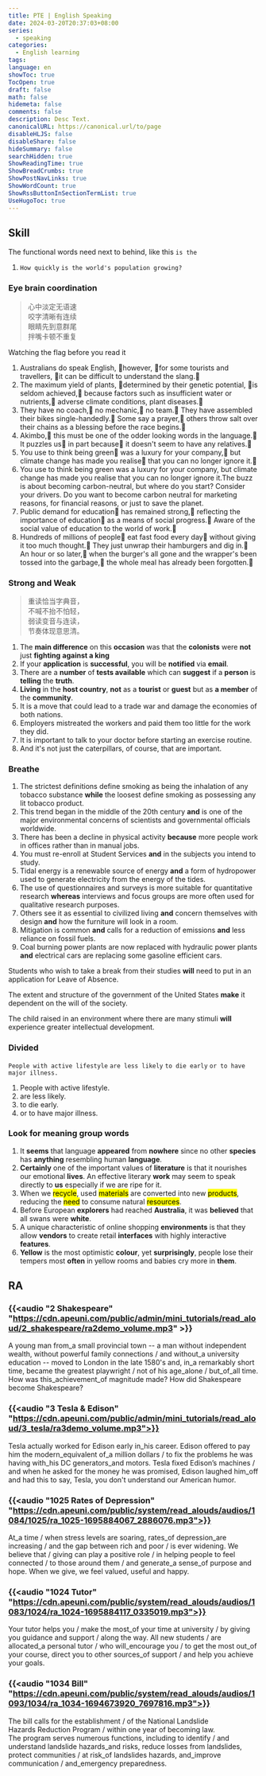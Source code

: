 ```yaml
---
title: PTE | English Speaking
date: 2024-03-20T20:37:03+08:00
series:
  - speaking
categories:
  - English learning
tags:
language: en
showToc: true
TocOpen: true
draft: false
math: false
hidemeta: false
comments: false
description: Desc Text.
canonicalURL: https://canonical.url/to/page
disableHLJS: false
disableShare: false
hideSummary: false
searchHidden: true
ShowReadingTime: true
ShowBreadCrumbs: true
ShowPostNavLinks: true
ShowWordCount: true
ShowRssButtonInSectionTermList: true
UseHugoToc: true
---
```


## Skill

The functional words need next to behind, like this `is the`

1. `How quickly` `is the world's population growing?`

### Eye brain coordination

> 心中淡定无语速  
> 咬字清晰有连续  
> 眼睛先到意群尾  
> 拌嘴卡顿不重复

Watching the flag before you read it

1. Australians do speak English, 🚩however, 🚩for some tourists and travellers, 🚩it can be difficult to understand the slang.🚩
2. The maximum yield of plants, 🚩determined by their genetic potential, 🚩is seldom achieved,🚩 because factors such as insufficient water or nutrients,🚩 adverse climate conditions, plant diseases.🚩
3. They have no coach,🚩 no mechanic,🚩 no team.🚩 They have assembled their bikes single-handedly.🚩 Some say a prayer,🚩 others throw salt over their chains as a blessing before the race begins.🚩
4. Akimbo,🚩 this must be one of the odder looking words in the language.🚩 It puzzles us🚩 in part because🚩 it doesn't seem to have any relatives.🚩
5. You use to think being green🚩 was a luxury for your company,🚩 but climate change has made you realise🚩 that you can no longer ignore it.🚩
6. You use to think being green was a luxury for your company, but climate change has made you realise that you can no longer ignore it.The buzz is about becoming carbon-neutral, but where do you start? Consider your drivers. Do you want to become carbon neutral for marketing reasons, for financial reasons, or just to save the planet.
7. Public demand for education🚩 has remained strong,🚩 reflecting the importance of education🚩 as a means of social progress.🚩 Aware of the social value of education to the world of work.🚩
8. Hundreds of millions of people🚩 eat fast food every day🚩 without giving it too much thought.🚩 They just unwrap their hamburgers and dig in.🚩 An hour or so later,🚩 when the burger's all gone and the wrapper's been tossed into the garbage,🚩 the whole meal has already been forgotten.🚩

### Strong and Weak

> 重读恰当字典音，  
> 不喊不抬不怕轻，  
> 弱读变音与连读，  
> 节奏体现意思清。

1. The **main difference** on this **occasion** was that the **colonists** were **not** just **fighting** **against a king**
2. If your **application** is **successful**, you will be **notified** via **email**.
3. There are a **number** of **tests available** which can **suggest** if a **person** is **telling** the **truth**.
4. **Living** in the **host country**, **not** as a **tourist** or **guest** but as **a member** of the **community**.
5. It is a move that could lead to a trade war and damage the economies of both nations.
6. Employers mistreated the workers and paid them too little for the work they did.
7. It is important to talk to your doctor before starting an exercise routine.
8. And it's not just the caterpillars, of course, that are important.


### Breathe

1. The strictest definitions define smoking as being the inhalation of any tobacco substance **while** the loosest define smoking as possessing any lit tobacco product.
2. This trend began in the middle of the 20th century **and** is one of the major environmental concerns of scientists and governmental officials worldwide.
3. There has been a decline in physical activity **because** more people work in offices rather than in manual jobs.
4. You must re-enroll at Student Services **and** in the subjects you intend to study.
5. Tidal energy is a renewable source of energy **and** a form of hydropower
   used to generate electricity from the energy of the tides.
6. The use of questionnaires and surveys is more suitable for quantitative research **whereas** interviews and focus groups are more often used for qualitative research purposes.
7. Others see it as essential to civilized living **and** concern themselves with design **and** how the furniture will look in a room.
8. Mitigation is common **and** calls for a reduction of emissions **and** less reliance on fossil fuels.
9. Coal burning power plants are now replaced with hydraulic power plants **and** electrical cars are replacing some gasoline efficient cars.

Students who wish to take a break from their studies **will** need to put in an application for Leave of Absence.

The extent and structure of the government of the United States **make** it dependent on the will of the society.

The child raised in an environment where there are many stimuli **will** experience greater intellectual development.



### Divided

`People with active lifestyle` `are less likely` `to die early`  `or to have major illness.`

1. People with active lifestyle.
2. are less likely.
3. to die early.
4. or to have major illness.

### Look for meaning group words

1. It **seems** that language **appeared** from **nowhere** since no other **species** has **anything** resembling human **language**.
2. **Certainly** one of the important values of **literature** is that it nourishes our emotional **lives**. An effective literary **work** may seem to speak directly to **us** especially if we are ripe for it.
3. When we <mark>recycle</mark>, used <mark>materials</mark> are converted into new <mark>products</mark>, reducing the <mark>need</mark> to consume natural <mark>resources</mark>.
4. Before European **explorers** had reached **Australia**, it was **believed** that all swans were **white**.
5. A unique characteristic of online shopping **environments** is that they allow **vendors** to create retail **interfaces** with highly interactive **features**.
6. **Yellow** is the most optimistic **colour**, yet **surprisingly**, people lose their tempers most **often** in yellow rooms and babies cry more in **them**.

## RA

### {{<audio "2 Shakespeare" "https://cdn.apeuni.com/public/admin/mini_tutorials/read_aloud/2_shakespeare/ra2demo_volume.mp3" >}}

<div class="apeblog-styled">
<div class="ra-body">
<span class="split" time="0.66"></span><span class="ra-weak">A</span> young man
fro<span class="ra-link">m_a</span> small provincial town --<span class="split" time="3.4"></span>
<span class="ra-weak">a</span> man without independen<span class="ra-loss">t</span>
wealth,<span class="split" time="5.552"></span> withou<span class="ra-loss">t</span>
powerful family conne<span class="ra-loss">c</span>tions<span class="split" time="7.738"></span>
<span class="ra-break">/</span> <span class="ra-weak">and</span> withou<span class="ra-link">t_a</span>
university education --<span class="split" time="10.242"></span> move<span class="ra-loss">d</span>
<span class="ra-weak">to</span> London <span class="ra-weak">in the</span> late
1580's <span class="ra-weak">and</span>,<span class="split" time="13.037"></span>
<span class="ra-link">in_a</span> remarkably shor<span class="ra-loss">t</span>
time,<span class="split" time="14.88"></span> became
<span class="ra-weak">the</span> greates<span class="ra-loss">t</span>
playwright<span class="split" time="16.68"></span>
<span class="ra-break">/</span> not <span class="ra-weak">of his</span> a<span class="ra-link">ge_a</span>lone<span class="split" time="18.1"></span>
<span class="ra-break">/</span> bu<span class="ra-link">t_of_all</span>
time.<span class="split" time="19.44"></span> How was thi<span class="ra-link">s_a</span>chievemen<span class="ra-link">t_of</span> ma<span class="ra-loss">g</span>nitu<span class="ra-loss">de</span> made?<span class="split" time="22.240"></span>
How di<span class="ra-loss">d</span> Shakespeare become Shakespeare?<span class="split" time="25.184"></span>
</div>
</div>


### {{<audio "3 Tesla & Edison" "https://cdn.apeuni.com/public/admin/mini_tutorials/read_aloud/3_tesla/ra3demo_volume.mp3">}}

<div class="apeblog-styled">
<div class="ra-body">
<span class="split" time="0.716"></span>Tesla a<span class="ra-loss">c</span>tually wor<span class="ra-loss">ked</span>
<span class="ra-weak">for</span> Edison early <span class="ra-weak">i</span><span class="ra-link">n_h</span><span class="ra-weak">is</span> career.<span class="split" time="4.66"></span>
Edison offer<span class="ra-loss">ed</span> <span class="ra-weak">to</span> pay
him <span class="ra-weak">the</span> moder<span class="ra-link">n_e</span>quivalent <span class="ra-weak">o</span><span class="ra-link">f_a</span> million dollars<span class="split" time="8.41"></span>
<span class="ra-break">/</span> <span class="ra-weak">to</span> fix
<span class="ra-weak">the</span> pro<span class="ra-loss">b</span>lems he
<span class="ra-weak">was</span> having <span class="ra-weak">wi</span><span class="ra-link">th_h</span><span class="ra-weak">is</span> DC
generator<span class="ra-link">s_a</span><span class="ra-weak">nd</span> motors.<span class="split" time="12.6"></span>
Tesla fi<span class="ra-loss">x</span>ed Edison’s machines<span class="split" time="14.93"></span>
<span class="ra-break">/</span> <span class="ra-weak">and</span> when he as<span class="ra-loss">ked</span>
<span class="ra-weak">for the</span> money he
<span class="ra-weak">was</span> promised,<span class="split" time="17.7"></span>
Edison laughed <span class="ra-weak">hi</span><span class="ra-link">m_o</span>ff
<span class="ra-weak">and</span> ha<span class="ra-loss">d</span> this
<span class="ra-weak">to</span> say,<span class="split" time="20.42"></span>
Tesla, you don't understand our American humor.<span class="split" time="23.75"></span>
</div>
</div>


### {{<audio "1025 Rates of Depression" "https://cdn.apeuni.com/public/system/read_alouds/audios/1084/1025/ra_1025-1695884067_2886076.mp3">}}

<div class="apeblog-styled">
<div class="ra-body">
<span class="split" time="0.40"></span>A<span class="ra-link">t_a </span><span class="ra-weak">time </span><span class="ra-break"> / </span><span class="split" time="1.28"></span><span class="ra-weak">when </span>stress levels <span class="ra-weak">are </span>soaring, <span class="split" time="3.24"></span>ra<span class="ra-link">tes_o</span><span class="ra-weak">f </span>depressio<span class="ra-link">n_are </span>increasing <span class="ra-break"> / </span><span class="split" time="5.47"></span><span class="ra-weak">and the </span>ga<span class="ra-loss">p </span><span class="ra-weak">between </span>rich <span class="ra-weak">and </span>poor <span class="ra-break"> / </span><span class="split" time="7.70"></span><span class="ra-weak">is </span>ever widening. <span class="split" time="9.03"></span>We believe <span class="ra-weak">that </span><span class="ra-break"> / </span><span class="split" time="11.06"></span>giving <span class="ra-weak">can </span>play <span class="ra-weak">a </span>positive role <span class="ra-break"> / </span><span class="split" time="13.34"></span><span class="ra-weak">in </span>helping people <span class="ra-weak">to </span>feel conne<span class="ra-loss">c</span>ted <span class="ra-break"> / </span><span class="split" time="15.55"></span><span class="ra-weak">to </span>those aroun<span class="ra-loss">d </span><span class="ra-weak">them </span><span class="ra-break"> / </span><span class="split" time="16.88"></span><span class="ra-weak">and </span>genera<span class="ra-link">te_a </span>sen<span class="ra-link">se_o</span><span class="ra-weak">f </span>purpose <span class="ra-weak">and </span>hope. <span class="split" time="19.47"></span>When we give, <span class="split" time="21.39"></span>we feel valued, <span class="split" time="22.81"></span>useful <span class="ra-weak">and </span>happy.<span class="split" time="24.28"></span></div>
</div>

### {{<audio "1024 Tutor" "https://cdn.apeuni.com/public/system/read_alouds/audios/1083/1024/ra_1024-1695884117_0335019.mp3">}}


<div class="apeblog-styled">
<div class="ra-body">
<span class="split" time="0.38"></span><span class="ra-weak">Your </span>tutor helps <span class="ra-weak">you </span><span class="ra-break"> / </span><span class="split" time="1.76"></span>make <span class="ra-weak">the </span>mos<span class="ra-link">t_o</span><span class="ra-weak">f </span>your time <span class="ra-weak">at </span>university <span class="ra-break"> / </span><span class="split" time="4.36"></span><span class="ra-weak">by </span>giving <span class="ra-weak">you </span>guidance <span class="ra-weak">and </span>support <span class="ra-break"> / </span><span class="split" time="6.50"></span>along <span class="ra-weak">the </span>way. <span class="split" time="7.59"></span>All new students <span class="ra-break"> / </span><span class="split" time="9.85"></span><span class="ra-weak">are </span>allocate<span class="ra-link">d_a </span>personal tutor <span class="ra-break"> / </span><span class="split" time="11.94"></span>who wi<span class="ra-link">ll_en</span>courage you <span class="ra-break"> / </span><span class="split" time="13.30"></span><span class="ra-weak">to </span>ge<span class="ra-loss">t </span><span class="ra-weak">the </span>most ou<span class="ra-link">t_o</span><span class="ra-weak">f </span>your course, <span class="split" time="15.38"></span>dire<span class="ra-loss">c</span>t you <span class="ra-weak">to </span>other source<span class="ra-link">s_o</span><span class="ra-weak">f </span>support <span class="ra-break"> / </span><span class="split" time="18.03"></span><span class="ra-weak">and </span>help you achieve <span class="ra-weak">your </span>goals.<span class="split" time="19.98"></span></div>
</div>

### {{<audio "1034 Bill" "https://cdn.apeuni.com/public/system/read_alouds/audios/1093/1034/ra_1034-1694673920_7697816.mp3">}}

<div class="apeblog-styled">
<div class="ra-body">
<span class="split" time="0.27"></span><span class="ra-weak">The</span> bill calls<span class="ra-weak"> for </span><span class="ra-weak">the </span>establishment <span class="ra-break"> / </span><span class="split" time="2.63"></span><span class="ra-weak"> of</span><span class="ra-weak"> the</span> National Lan<span class="ra-loss">d</span>slide Hazards&nbsp;Redu<span class="ra-loss">c</span>tion Program <span class="ra-break"> / </span><span class="split" time="6.05"></span>within&nbsp;one&nbsp;year<span class="ra-weak"> of</span> becoming&nbsp;law.<span class="split" time="8.44"></span><span class="ra-weak"> The&nbsp;</span>program&nbsp;serves&nbsp;numerous fun<span class="ra-loss">c</span>tions,<span class="split" time="11.72"></span> including&nbsp;<span class="ra-weak">to</span> identify<span class="ra-break"> / </span><span class="split" time="13.50"></span><span class="ra-weak"> and</span> understand&nbsp;lan<span class="ra-loss">d</span>slide hazard<span class="ra-link">s_a</span><span class="ra-weak">nd</span> risks,<span class="split" time="16.61"></span> reduce&nbsp;losses<span class="ra-weak"> from</span> lan<span class="ra-loss">d</span>slides,<span class="split" time="18.97"></span> prote<span class="ra-loss">c</span>t communities <span class="ra-break"> / </span><span class="split" time="20.38"></span>a<span class="ra-loss">t</span> ris<span class="ra-link">k_o</span><span class="ra-weak">f</span>  lan<span class="ra-loss">d</span>slides  hazards,<span class="split" time="22.55"></span><span class="ra-weak"> a</span><span class="ra-link">nd_i</span>mprove communication <span class="ra-break"> / </span><span class="split" time="24.22"></span><span class="ra-weak">a</span><span class="ra-link">nd_e</span>mergency prepare<span class="ra-loss">d</span>ness.<span class="split" time="26.17"></span></div>
</div>
